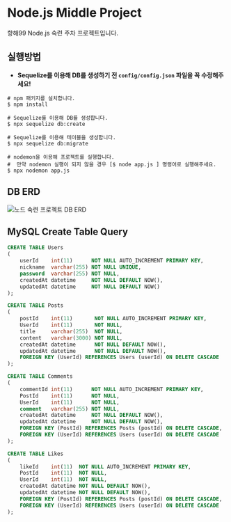 # Node.js Middle Project
항해99 Node.js 숙련 주차 프로젝트입니다.

## 실행방법
- **Sequelize를 이용해 DB를 생성하기 전 `config/config.json` 파일을 꼭 수정해주세요!**
``` shell
# npm 패키지를 설치합니다.
$ npm install

# Sequelize를 이용해 DB를 생성합니다.
$ npx sequelize db:create

# Sequelize를 이용해 테이블을 생성합니다.
$ npx sequelize db:migrate

# nodemon을 이용해 프로젝트를 실행합니다.
#  만약 nodemon 실행이 되지 않을 경우 [$ node app.js ] 명령어로 실행해주세요.
$ npx nodemon app.js

```



## DB ERD
![노드 숙련 프로젝트 DB ERD](https://user-images.githubusercontent.com/49636918/210510061-1d9fd51e-e335-43cb-b96e-4ea1d8ae39f1.png)


## MySQL Create Table Query
``` sql
CREATE TABLE Users
(
    userId    int(11)      NOT NULL AUTO_INCREMENT PRIMARY KEY,
    nickname  varchar(255) NOT NULL UNIQUE,
    password  varchar(255) NOT NULL,
    createdAt datetime     NOT NULL DEFAULT NOW(),
    updatedAt datetime     NOT NULL DEFAULT NOW()
);

CREATE TABLE Posts
(
    postId    int(11)       NOT NULL AUTO_INCREMENT PRIMARY KEY,
    UserId    int(11)       NOT NULL,
    title     varchar(255)  NOT NULL,
    content   varchar(3000) NOT NULL,
    createdAt datetime      NOT NULL DEFAULT NOW(),
    updatedAt datetime      NOT NULL DEFAULT NOW(),
    FOREIGN KEY (UserId) REFERENCES Users (userId) ON DELETE CASCADE
);

CREATE TABLE Comments
(
    commentId int(11)      NOT NULL AUTO_INCREMENT PRIMARY KEY,
    PostId    int(11)      NOT NULL,
    UserId    int(11)      NOT NULL,
    comment   varchar(255) NOT NULL,
    createdAt datetime     NOT NULL DEFAULT NOW(),
    updatedAt datetime     NOT NULL DEFAULT NOW(),
    FOREIGN KEY (PostId) REFERENCES Posts (postId) ON DELETE CASCADE,
    FOREIGN KEY (UserId) REFERENCES Users (userId) ON DELETE CASCADE
);

CREATE TABLE Likes
(
    likeId    int(11)  NOT NULL AUTO_INCREMENT PRIMARY KEY,
    PostId    int(11)  NOT NULL,
    UserId    int(11)  NOT NULL,
    createdAt datetime NOT NULL DEFAULT NOW(),
    updatedAt datetime NOT NULL DEFAULT NOW(),
    FOREIGN KEY (PostId) REFERENCES Posts (postId) ON DELETE CASCADE,
    FOREIGN KEY (UserId) REFERENCES Users (userId) ON DELETE CASCADE
);
```
